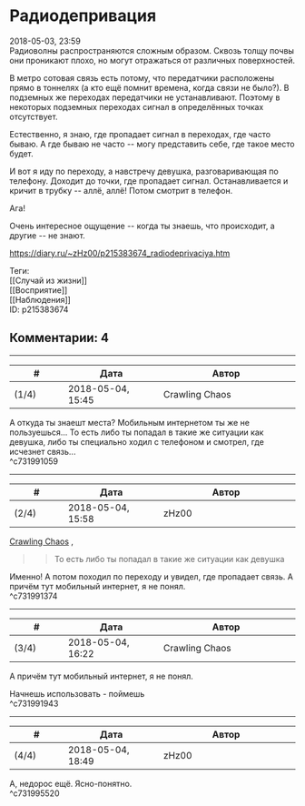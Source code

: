 Радиодепривация
===============

  
2018-05-03, 23:59  
 Радиоволны распространяются сложным образом. Сквозь толщу почвы они проникают плохо, но могут отражаться от различных поверхностей.   
   
 В метро сотовая связь есть потому, что передатчики расположены прямо в тоннелях (а кто ещё помнит времена, когда связи не было?). В подземных же переходах передатчики не устанавливают. Поэтому в некоторых подземных переходах сигнал в определённых точках отсутствует.   
   
 Естественно, я знаю, где пропадает сигнал в переходах, где часто бываю. А где бываю не часто -- могу представить себе, где такое место будет.   
   
 И вот я иду по переходу, а навстречу девушка, разговаривающая по телефону. Доходит до точки, где пропадает сигнал. Останавливается и кричит в трубку -- аллё, аллё! Потом смотрит в телефон.   
   
 Ага!   
   
 Очень интересное ощущение -- когда ты знаешь, что происходит, а другие -- не знают.   
  
<https://diary.ru/~zHz00/p215383674_radiodeprivaciya.htm>  
  
Теги:  
[[Случай из жизни]]  
[[Восприятие]]  
[[Наблюдения]]  
ID: p215383674  


Комментарии: 4
--------------

  


---



|         #         |              Дата              |                     Автор                     |           ID           |
| --- | --- | --- | --- |
| (1/4) | 2018-05-04, 15:45 | Crawling Chaos | c731991059 |

  
 А откуда ты знаешт места? Мобильным интернетом ты же не пользуешься... То есть либо ты попадал в такие же ситуации как девушка, либо ты специально ходил с телефоном и смотрел, где исчезнет связь...   
 ^c731991059

---



|         #         |              Дата              |                     Автор                     |           ID           |
| --- | --- | --- | --- |
| (2/4) | 2018-05-04, 15:58 | zHz00 | c731991374 |

  
  [Crawling Chaos](http://degozaru.diary.ru "Фундаментальная ошибка атрибуции")  ,   
   
 >>То есть либо ты попадал в такие же ситуации как девушка   
   
 Именно! А потом походил по переходу и увидел, где пропадает связь. А причём тут мобильный интернет, я не понял.   
 ^c731991374

---



|         #         |              Дата              |                     Автор                     |           ID           |
| --- | --- | --- | --- |
| (3/4) | 2018-05-04, 16:22 | Crawling Chaos | c731991943 |

  
  А причём тут мобильный интернет, я не понял.    
   
 Начнешь использовать - поймешь   
 ^c731991943

---



|         #         |              Дата              |                     Автор                     |           ID           |
| --- | --- | --- | --- |
| (4/4) | 2018-05-04, 18:49 | zHz00 | c731995520 |

  
 А, недорос ещё. Ясно-понятно.   
 ^c731995520